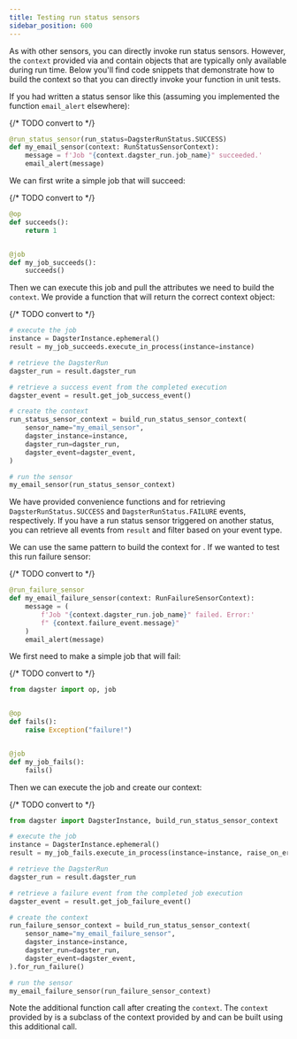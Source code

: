 ```yaml
---
title: Testing run status sensors
sidebar_position: 600
---
```


As with other sensors, you can directly invoke run status sensors. However, the `context` provided via <PyObject section="schedules-sensors" module="dagster" object="run_status_sensor" /> and <PyObject section="schedules-sensors" module="dagster" object="run_failure_sensor" /> contain objects that are typically only available during run time. Below you'll find code snippets that demonstrate how to build the context so that you can directly invoke your function in unit tests.

If you had written a status sensor like this (assuming you implemented the function `email_alert` elsewhere):

{/* TODO convert to <CodeExample> */}
```python file=/concepts/partitions_schedules_sensors/sensors/sensor_alert.py startafter=start_simple_success_sensor endbefore=end_simple_success_sensor
@run_status_sensor(run_status=DagsterRunStatus.SUCCESS)
def my_email_sensor(context: RunStatusSensorContext):
    message = f'Job "{context.dagster_run.job_name}" succeeded.'
    email_alert(message)
```

We can first write a simple job that will succeed:

{/* TODO convert to <CodeExample> */}
```python file=/concepts/partitions_schedules_sensors/sensors/sensor_alert.py startafter=start_run_status_sensor_testing_with_context_setup endbefore=end_run_status_sensor_testing_with_context_setup
@op
def succeeds():
    return 1


@job
def my_job_succeeds():
    succeeds()
```

Then we can execute this job and pull the attributes we need to build the `context`. We provide a function <PyObject section="schedules-sensors" module="dagster" object="build_run_status_sensor_context" /> that will return the correct context object:

{/* TODO convert to <CodeExample> */}
```python file=/concepts/partitions_schedules_sensors/sensors/sensor_alert.py startafter=start_run_status_sensor_testing_marker endbefore=end_run_status_sensor_testing_marker
# execute the job
instance = DagsterInstance.ephemeral()
result = my_job_succeeds.execute_in_process(instance=instance)

# retrieve the DagsterRun
dagster_run = result.dagster_run

# retrieve a success event from the completed execution
dagster_event = result.get_job_success_event()

# create the context
run_status_sensor_context = build_run_status_sensor_context(
    sensor_name="my_email_sensor",
    dagster_instance=instance,
    dagster_run=dagster_run,
    dagster_event=dagster_event,
)

# run the sensor
my_email_sensor(run_status_sensor_context)
```

We have provided convenience functions <PyObject section="execution" module="dagster" object="ExecuteInProcessResult" method="get_job_success_event" /> and <PyObject section="execution" module="dagster" object="ExecuteInProcessResult" method="get_job_failure_event" /> for retrieving `DagsterRunStatus.SUCCESS` and `DagsterRunStatus.FAILURE` events, respectively. If you have a run status sensor triggered on another status, you can retrieve all events from `result` and filter based on your event type.

We can use the same pattern to build the context for <PyObject section="schedules-sensors" module="dagster" object="run_failure_sensor" />. If we wanted to test this run failure sensor:

{/* TODO convert to <CodeExample> */}
```python file=/concepts/partitions_schedules_sensors/sensors/sensor_alert.py startafter=start_simple_fail_sensor endbefore=end_simple_fail_sensor
@run_failure_sensor
def my_email_failure_sensor(context: RunFailureSensorContext):
    message = (
        f'Job "{context.dagster_run.job_name}" failed. Error:'
        f" {context.failure_event.message}"
    )
    email_alert(message)
```

We first need to make a simple job that will fail:

{/* TODO convert to <CodeExample> */}
```python file=/concepts/partitions_schedules_sensors/sensors/sensor_alert.py startafter=start_failure_sensor_testing_with_context_setup endbefore=end_failure_sensor_testing_with_context_setup
from dagster import op, job


@op
def fails():
    raise Exception("failure!")


@job
def my_job_fails():
    fails()
```

Then we can execute the job and create our context:

{/* TODO convert to <CodeExample> */}
```python file=/concepts/partitions_schedules_sensors/sensors/sensor_alert.py startafter=start_alert_sensor_testing_with_context_marker endbefore=end_alert_sensor_testing_with_context_marker
from dagster import DagsterInstance, build_run_status_sensor_context

# execute the job
instance = DagsterInstance.ephemeral()
result = my_job_fails.execute_in_process(instance=instance, raise_on_error=False)

# retrieve the DagsterRun
dagster_run = result.dagster_run

# retrieve a failure event from the completed job execution
dagster_event = result.get_job_failure_event()

# create the context
run_failure_sensor_context = build_run_status_sensor_context(
    sensor_name="my_email_failure_sensor",
    dagster_instance=instance,
    dagster_run=dagster_run,
    dagster_event=dagster_event,
).for_run_failure()

# run the sensor
my_email_failure_sensor(run_failure_sensor_context)
```

Note the additional function call <PyObject section="schedules-sensors" module="dagster" object="RunStatusSensorContext" method="for_run_failure" /> after creating the `context`. The `context` provided by <PyObject section="schedules-sensors" module="dagster" object="run_failure_sensor" /> is a subclass of the context provided by <PyObject section="schedules-sensors" module="dagster" object="run_status_sensor" /> and can be built using this additional call.
